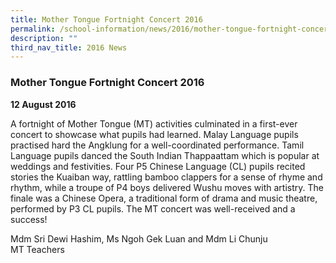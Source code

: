 ```yaml
---
title: Mother Tongue Fortnight Concert 2016
permalink: /school-information/news/2016/mother-tongue-fortnight-concert/
description: ""
third_nav_title: 2016 News
---
```

### **Mother Tongue Fortnight Concert 2016**
**12 August 2016**

A fortnight of Mother Tongue (MT) activities culminated in a first-ever concert to showcase what pupils had learned. Malay Language pupils practised hard the Angklung for a well-coordinated performance. Tamil Language pupils danced the South Indian Thappaattam which is popular at weddings and festivities. Four P5 Chinese Language (CL) pupils recited stories the Kuaiban way, rattling bamboo clappers for a sense of rhyme and rhythm, while a troupe of P4 boys delivered Wushu moves with artistry. The finale was a Chinese Opera, a traditional form of drama and music theatre, performed by P3 CL pupils. The MT concert was well-received and a success!

Mdm Sri Dewi Hashim, Ms Ngoh Gek Luan and Mdm Li Chunju<br>
MT Teachers
